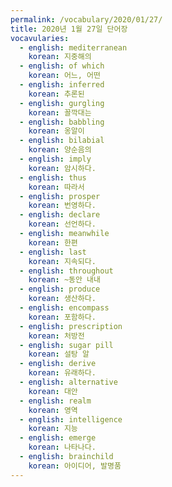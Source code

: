 ```yaml
---
permalink: /vocabulary/2020/01/27/
title: 2020년 1월 27일 단어장
vocavularies:
  - english: mediterranean
    korean: 지중해의
  - english: of which
    korean: 어느, 어떤
  - english: inferred
    korean: 추론된
  - english: gurgling
    korean: 꼴깍대는
  - english: babbling
    korean: 옹알이
  - english: bilabial
    korean: 양순음의
  - english: imply
    korean: 암시하다.
  - english: thus
    korean: 따라서
  - english: prosper
    korean: 번영하다.
  - english: declare
    korean: 선언하다.
  - english: meanwhile
    korean: 한편
  - english: last
    korean: 지속되다.
  - english: throughout
    korean: ~동안 내내
  - english: produce
    korean: 생산하다.
  - english: encompass
    korean: 포함하다.
  - english: prescription
    korean: 처방전
  - english: sugar pill
    korean: 설탕 알
  - english: derive
    korean: 유래하다.
  - english: alternative
    korean: 대안
  - english: realm
    korean: 영역
  - english: intelligence
    korean: 지능
  - english: emerge
    korean: 나타나다.
  - english: brainchild
    korean: 아이디어, 발명품
---
```

